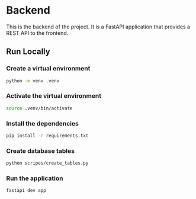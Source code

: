 # Backend

This is the backend of the project. It is a FastAPI application that provides a REST API to the frontend.

## Run Locally

### Create a virtual environment

```bash
python -m venv .venv
```

### Activate the virtual environment

```bash
source .venv/bin/activate
```

### Install the dependencies

```bash
pip install -r requirements.txt
```

### Create database tables

```bash
python scripes/create_tables.py
```

### Run the application

```bash
fastapi dev app
```